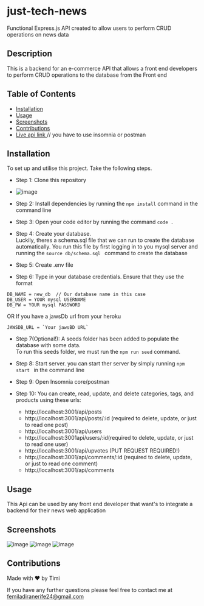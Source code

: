 # just-tech-news

Functional Express.js API created to allow users to perform CRUD operations on  news data 

## Description
This is a backend for an e-commerce API that allows a front end developers to perform CRUD operations to the database from the Front end

## Table of Contents
- [Installation](#Installation)
- [Usage](#Usage)
- [Screenshots](#Screenshots)
- [Contributions](#Contributions)
- [Live api link ](https://calm-meadow-66266.herokuapp.com/) // you have to use insomnia or postman



## Installation
To set up and utilise this project. Take the following steps.

- Step 1: Clone this repository
- ![image](https://user-images.githubusercontent.com/104241247/193981698-ce1db42f-9031-4655-9931-038fa1b6f64e.png)


- Step 2: Install dependencies by running the ``` npm install ``` command in the command line
- Step 3: Open your code editor by running the command ``` code . ```
- Step 4: Create your database.<br> Luckily, theres a schema.sql file that we can run to create the database automatically. 
You run this file by first logging in to you mysql server and running the ```source db/schema.sql ```
  command to create the database
- Step 5: Create .env file
- Step 6: Type in your database credentials. Ensure that they use the format
```
DB_NAME = new_db  // Our database name in this case 
DB_USER = YOUR mysql USERNAME 
DB_PW = YOUR mysql PASSWORD

```
OR
If you have a jawsDb url from your heroku 
```
JAWSDB_URL = `Your jawsBD URL`
```
- Step 7(Optional!): A seeds folder has been added to populate the database with some data.<br>
To run this seeds folder, we must run the ``` npm run seed ``` command. 

- Step 8: Start server. you can start ther server by simply running ```npm start ``` in the command line
- Step 9: Open Insomnia core/postman

- Step 10: You can create, read, update, and delete categories, tags, and products using these urls:
  - http://localhost:3001/api/posts
  - http://localhost:3001/api/posts/:id (required to delete, update, or just to read one post)
  - http://localhost:3001/api/users
  - http://localhost:3001api/users/:id(required to delete, update, or just to read one user)
  - http://localhost:3001/api/upvotes (PUT REQUEST REQUIRED!)
  - http://localhost:3001/api/comments/:id (required to delete, update, or just to read one comment)
  - http://localhost:3001/api/comments
  
## Usage
This Api can be used by any front end developer that want's to integrate a backend for their news web application

## Screenshots
![image](https://user-images.githubusercontent.com/104241247/193982065-a9edb4cf-abdd-4f94-b3fd-b58c53e17c80.png)
![image](https://user-images.githubusercontent.com/104241247/193982097-35547a8b-2ea4-4202-8513-749e7441816e.png)
![image](https://user-images.githubusercontent.com/104241247/193982130-bf84e644-d076-46d0-b650-0412907f78da.png)



## Contributions
Made with ❤️ by Timi

If you have any further questions please feel free to contact me at [femiladiranerife24@gmail.com](mailto:femiladiranerife24@gmail.com)
